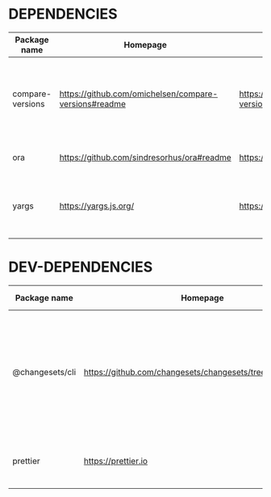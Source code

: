 
# DEPENDENCIES

| Package name | Homepage | GitHub | Description | Installed version | Latest version | Upgrade available | Size |
| - | - | - | - | - | - | - | - |    
| compare-versions | https://github.com/omichelsen/compare-versions#readme | https://github.com/omichelsen/compare-versions.git | Compare semver version strings to find greater, equal or lesser. | ^6.1.0 | 6.1.0 | ❌ | 55.22KB |
| ora | https://github.com/sindresorhus/ora#readme | https://github.com/sindresorhus/ora.git | Elegant terminal spinner | ^7.0.1 | 7.0.1 | ❌ | 26.83KB |
| yargs | https://yargs.js.org/ | https://github.com/yargs/yargs.git | yargs the modern, pirate-themed, successor to optimist. | ^17.7.2 | 17.7.2 | ❌ | 292.42KB |
        


# DEV-DEPENDENCIES

| Package name | Homepage | GitHub | Description | Installed version | Latest version | Upgrade available | Size |
| - | - | - | - | - | - | - | - |    
| @changesets/cli | https://github.com/changesets/changesets/tree/main#readme | https://github.com/changesets/changesets.git#main | Organise your package versioning and publishing to make both contributors and maintainers happy | ^2.26.2 | 2.26.2 | ❌ | 173.86KB |
| prettier | https://prettier.io | https://github.com/prettier/prettier.git | Prettier is an opinionated code formatter | ^3.0.3 | 3.0.3 | ❌ | 8.49MB |
        

